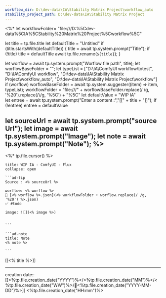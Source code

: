 ```yaml
---
workflow_dir: D:\dev-data\IA\Stability Matrix Project\workflow_auto
stability_project_path: D:\dev-data\IA\Stability Matrix Project
---
```

<%*
let workflowFolder= "file:///D:%5Cdev-data%5CIA%5CStability%20Matrix%20Project%5Cworkflow%5C"

  let title = tp.file.title
  let defaultTitle = "Untitled"
  if (title.startsWith(defaultTitle)) {
    title = await tp.system.prompt("Title");
    if (!title) title = defaultTitle
    await tp.file.rename(`${title}`);
  } 

let worflow = await tp.system.prompt("Worflow file path", title);
let worflowBaseFolder = "";
let typeList = ["D:\\IA\\ComfyUI workflow\\totest", "D:\\IA\\ComfyUI workflow", "D:\\dev-data\\IA\\Stability Matrix Project\\workflow_auto", "D:\\dev-data\\IA\\Stability Matrix Project\\workflow"]
if (worflow)
	worflowBaseFolder = await tp.system.suggester((item) => item, typeList);
	workflowFolder = "file:///" + worflowBaseFolder.replace(/ /g, '%20').replace(/\\/g, '%5C') + "%5C"
let defaultValue = "WIP IA"  
let entree = await tp.system.prompt("Enter a content :","[[" + title + "]]");
if (!entree) entree = defaultValue

let sourceUrl = await tp.system.prompt("source Url");
let image = await tp.system.prompt("Image");
let note = await tp.system.prompt("Note");
%>
---
<%* tp.file.cursor() %> 
`````ad-example
title: WIP IA - ComfyUI - Flux
collapse: open

```ad-tip
Source : <% sourceUrl %>

worflow: <% worflow %> 
🚧 [<% worflow %>.json](<% workflowFolder + worflow.replace(/ /g, '%20') %>.json)
✅ #todo 

image: ![](<% image %>)


```

```ad-note
title: Note
<% note %> 

```

`````

[[<% title %>]]

---
creation date:: [[<%tp.file.creation_date("YYYY")%>/<%tp.file.creation_date("MM")%>/<%tp.file.creation_date("WW")%>/📒<%tp.file.creation_date("YYYY-MM-DD")%>]]  <%tp.file.creation_date("HH:mm")%>

